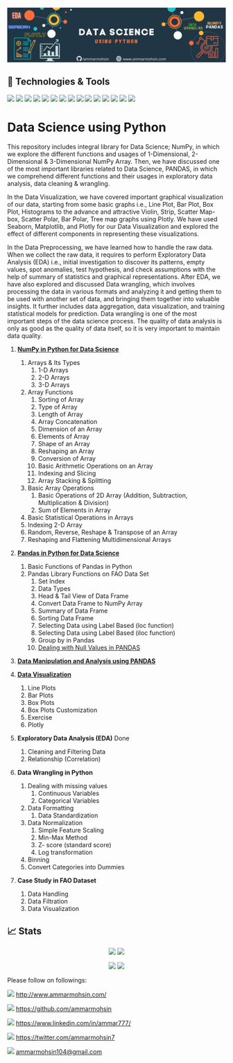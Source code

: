 ![](banner1.png)

## 🔧 Technologies & Tools
![](https://img.shields.io/badge/GitHub-100000?style=for-the-badge&logo=github&logoColor=white)
![](https://img.shields.io/badge/Visual_Studio-5C2D91?style=for-the-badge&logo=visual%20studio&logoColor=white)
![](https://img.shields.io/badge/Python-FFD43B?style=for-the-badge&logo=python&logoColor=blue)
![](https://img.shields.io/badge/Numpy-777BB4?style=for-the-badge&logo=numpy&logoColor=white)
![](https://img.shields.io/badge/Pandas-2C2D72?style=for-the-badge&logo=pandas&logoColor=white)
![](https://img.shields.io/badge/Plotly-239120?style=for-the-badge&logo=plotly&logoColor=white)
![](https://img.shields.io/badge/R-276DC3?style=for-the-badge&logo=r&logoColor=white)
![](https://img.shields.io/badge/scikit_learn-F7931E?style=for-the-badge&logo=scikit-learn&logoColor=white)
![](https://img.shields.io/badge/SciPy-654FF0?style=for-the-badge&logo=SciPy&logoColor=white)
![](https://img.shields.io/badge/Streamlit-FF4B4B?style=for-the-badge&logo=Streamlit&logoColor=white)
![](https://img.shields.io/badge/Windows-0078D6?style=for-the-badge&logo=windows&logoColor=white)
![](https://img.shields.io/badge/Linux-FCC624?style=for-the-badge&logo=linux&logoColor=black)
![](https://img.shields.io/badge/Kaggle-20BEFF?style=for-the-badge&logo=Kaggle&logoColor=white)
![](https://img.shields.io/badge/windows%20terminal-4D4D4D?style=for-the-badge&logo=windows%20terminal&logoColor=white)
![](https://hits.seeyoufarm.com/api/count/incr/badge.svg?url=https%3A%2F%2Fgithub.com%2F{ammarmohsin}1212%2Fhit-counter)

# Data Science using Python
This repository includes integral library for Data Science; NumPy, in which we explore the different functions and usages of 1-Dimensional, 2- Dimensional & 3-Dimensional NumPy Array. Then, we have discussed one of the most important libraries related to Data Science, PANDAS, in which we comprehend different functions and their usages in exploratory data analysis, data cleaning & wrangling.

In the Data Visualization, we have covered important graphical visualization of our data, starting from some basic graphs i.e., Line Plot, Bar Plot, Box Plot, Histograms to the advance and attractive Violin, Strip, Scatter Map-box, Scatter Polar, Bar Polar, Tree map graphs using Plotly. We have used Seaborn, Matplotlib, and Plotly for our Data Visualization and explored the effect of different components in representing these visualizations.

In the Data Preprocessing, we have learned how to handle the raw data. When we collect the raw data, it requires to perform Exploratory Data Analysis (EDA) i.e., initial investigation to discover its patterns, empty values, spot anomalies, test hypothesis, and check assumptions with the help of summary of statistics and graphical representations. After EDA, we have also explored and discussed Data wrangling, which involves processing the data in various formats and analyzing it and getting them to be used with another set of data, and bringing them together into valuable insights. It further includes data aggregation, data visualization, and training statistical models for prediction. Data wrangling is one of the most important steps of the data science process. The quality of data analysis is only as good as the quality of data itself, so it is very important to maintain data quality.

1. [**NumPy in Python for Data Science**](https://github.com/ammarmohsin/Data-Science-using-Python/blob/main/1-Numpy.ipynb) 
    1.	Arrays & Its Types
        1.	1-D Arrays
        2.	2-D Arrays
        3.	3-D Arrays
    2.	Array Functions
        1.	Sorting of Array
        2.	Type of Array
        3.	Length of Array
        4.	Array Concatenation
        5.	Dimension of an Array
        6.	Elements of Array
        7.	Shape of an Array
        8.	Reshaping an Array
        9.	Conversion of Array
        10.	Basic Arithmetic Operations on an Array
        11.	Indexing and Slicing
        12.	Array Stacking & Splitting
    3.	Basic Array Operations
        1.	Basic Operations of 2D Array (Addition, Subtraction, Multiplication & Division)
        2.	Sum of Elements in Array
    4.	Basic Statistical Operations in Arrays
    5.	Indexing 2-D Array
    6.	Random, Reverse, Reshape & Transpose of an Array
    7.	Reshaping and Flattening Multidimensional Arrays


2. [**Pandas in Python for Data Science**](https://github.com/ammarmohsin/Data-Science-using-Python/blob/main/2-Pandas.ipynb)
    1.	Basic Functions of Pandas in Python
    2.	Pandas Library Functions on FAO Data Set
        1.	Set Index
        2.	Data Types
        3.	Head & Tail View of Data Frame
        4.	Convert Data Frame to NumPy Array
        5.	Summary of Data Frame
        6.	Sorting Data Frame
        7.	Selecting Data using Label Based (loc function)
        8.	Selecting Data using Label Based (iloc function)
        9.	Group by in Pandas
        10.	[Dealing with Null Values in PANDAS](https://github.com/ammarmohsin/Data-Science-using-Python/blob/049b145c46e4f226825481f654211d36e66f1d42/4-%20Null%20Values%20with%20Pandas.ipynb)

3. [**Data Manipulation and Analysis using PANDAS**](https://github.com/ammarmohsin/Data-Science-using-Python/blob/adc86304e846ffd5375e1bfec43f199b2d984798/3-Data%20Manipulation%20and%20Analysis.ipynb)

4. [**Data Visualization**](https://github.com/ammarmohsin/Data-Science-using-Python/blob/7620286a7104d95b07422c3290ba904594a343bd/5-Data%20Visualization.ipynb)
    1.	Line Plots
    2.	Bar Plots
    3.	Box Plots
    4.	Box Plots Customization
    5.	Exercise
    6.	Plotly

5. **Exploratory Data Analysis (EDA)** Done
    1.	Cleaning and Filtering Data
    2.	Relationship (Correlation)

6.	**Data Wrangling in Python**
    1.	Dealing with missing values
        1.	Continuous Variables
        2.	Categorical Variables
    2.	Data Formatting
        1.	Data Standardization
    3.	Data Normalization
        1.	Simple Feature Scaling
        2.	Min-Max Method
        3.	Z- score (standard score)
        4.	Log transformation
    4.	Binning
    5.	Convert Categories into Dummies

7.	**Case Study in FAO Dataset**
    1.	Data Handling
    2.	Data Filtration
    3.	Data Visualization



## 📈 Stats

<p align="center">
  <img width="48%" src="https://github-readme-stats.vercel.app/api?username=ammarmohsin&show_icons=true&hide_border=true&theme=radical" />
  <img width="48%" src="https://github-readme-stats.vercel.app/api/top-langs/?username=ammarmohsin&show_icons=true&hide_border=true&theme=radical" />
  
</p>


<p align="center">
  <img width="48%" src="https://github-readme-stats.vercel.app/api?username=ammarmohsin&show_icons=true&hide_border=true&theme=radical" />
  <img width="48%" src="https://github-readme-streak-stats.herokuapp.com/?user=ammarmohsin&hide_border=true&theme=radical" />
  
</p>


Please follow on followings:

![](https://img.shields.io/badge/website-000000?style=for-the-badge&logo=About.me&logoColor=white) http://www.ammarmohsin.com/

![](https://img.shields.io/badge/GitHub-100000?style=for-the-badge&logo=github&logoColor=white) https://github.com/ammarmohsin

![](https://img.shields.io/badge/LinkedIn-0077B5?style=for-the-badge&logo=linkedin&logoColor=white) https://www.linkedin.com/in/ammar777/

![](https://img.shields.io/badge/Twitter-1DA1F2?style=for-the-badge&logo=twitter&logoColor=white) https://twitter.com/ammarmohsin7

![](https://img.shields.io/badge/Gmail-D14836?style=for-the-badge&logo=gmail&logoColor=white) ammarmohsin104@gmail.com
